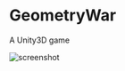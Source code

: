 # GeometryWar
A Unity3D game


![screenshot](https://raw.githubusercontent.com/yichen0831/GeometryWar/master/screenshot.png)
